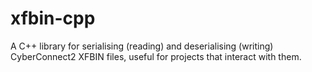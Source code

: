 # xfbin-cpp
A C++ library for serialising (reading) and deserialising (writing) CyberConnect2 XFBIN files, useful for projects that interact with them.
